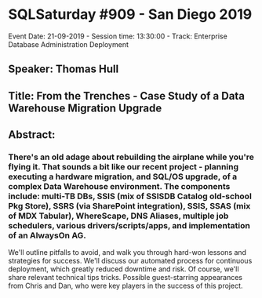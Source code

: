 # SQLSaturday #909 - San Diego 2019
Event Date: 21-09-2019 - Session time: 13:30:00 - Track: Enterprise Database Administration  Deployment
## Speaker: Thomas Hull
## Title: From the Trenches - Case Study of a Data Warehouse Migration  Upgrade
## Abstract:
### There's an old adage about rebuilding the airplane while you're flying it.  That sounds a bit like our recent project - planning  executing a hardware migration, and SQL/OS upgrade, of a complex Data Warehouse environment.  The components include:  multi-TB DBs, SSIS (mix of SSISDB Catalog  old-school Pkg Store), SSRS (via SharePoint integration), SSIS, SSAS (mix of MDX  Tabular), WhereScape, DNS Aliases, multiple job schedulers, various drivers/scripts/apps, and implementation of an AlwaysOn AG.    

We'll outline pitfalls to avoid, and walk you through hard-won lessons and strategies for success.  We'll discuss our automated process for continuous deployment, which greatly reduced downtime and risk.  Of course, we'll share relevant technical tips  tricks.  Possible guest-starring appearances from Chris and Dan, who were key players in the success of this project.
